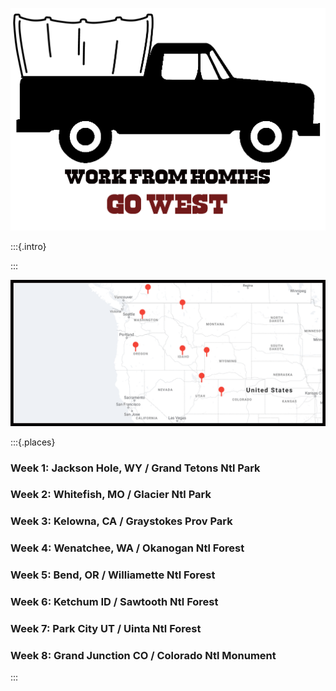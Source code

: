 ![](assets/wfhomies.png)

:::{.intro}


:::

![](assets/wfhomies_map.png)

:::{.places}
### Week 1: Jackson Hole, WY / Grand Tetons Ntl Park
### Week 2: Whitefish, MO / Glacier Ntl Park
### Week 3: Kelowna, CA / Graystokes Prov Park
### Week 4: Wenatchee, WA / Okanogan Ntl Forest
### Week 5: Bend, OR / Williamette Ntl Forest
### Week 6: Ketchum ID / Sawtooth Ntl Forest
### Week 7: Park City UT / Uinta Ntl Forest
### Week 8: Grand Junction CO / Colorado Ntl Monument
:::
